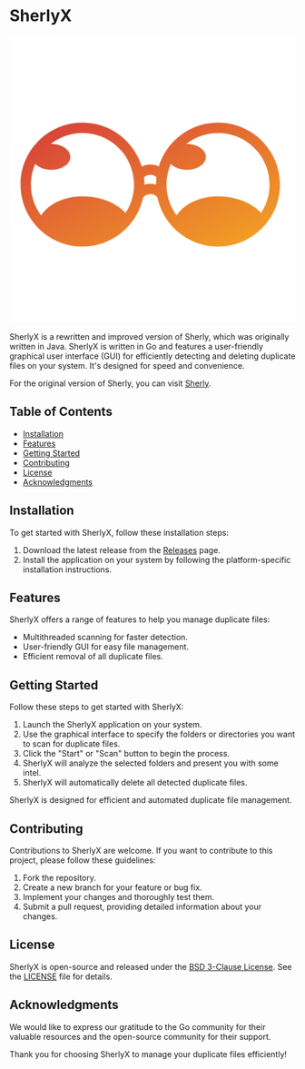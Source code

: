 # SherlyX

![SherlyX Icon](icon.png)

SherlyX is a rewritten and improved version of Sherly, which was originally written in Java. SherlyX is written in Go and features a user-friendly graphical user interface (GUI) for efficiently detecting and deleting duplicate files on your system. It's designed for speed and convenience.

For the original version of Sherly, you can visit [Sherly](https://github.com/BlyDoesCoding/Sherly).

## Table of Contents

- [Installation](#installation)
- [Features](#features)
- [Getting Started](#getting-started)
- [Contributing](#contributing)
- [License](#license)
- [Acknowledgments](#acknowledgments)

## Installation

To get started with SherlyX, follow these installation steps:

1. Download the latest release from the [Releases](https://github.com/BlyDoesCoding/SherlyX/releases) page.
2. Install the application on your system by following the platform-specific installation instructions.

## Features

SherlyX offers a range of features to help you manage duplicate files:

- Multithreaded scanning for faster detection.
- User-friendly GUI for easy file management.
- Efficient removal of all duplicate files.

## Getting Started

Follow these steps to get started with SherlyX:

1. Launch the SherlyX application on your system.
2. Use the graphical interface to specify the folders or directories you want to scan for duplicate files.
3. Click the "Start" or "Scan" button to begin the process.
4. SherlyX will analyze the selected folders and present you with some intel.
5. SherlyX will automatically delete all detected duplicate files.

SherlyX is designed for efficient and automated duplicate file management.

## Contributing

Contributions to SherlyX are welcome. If you want to contribute to this project, please follow these guidelines:

1. Fork the repository.
2. Create a new branch for your feature or bug fix.
3. Implement your changes and thoroughly test them.
4. Submit a pull request, providing detailed information about your changes.

## License

SherlyX is open-source and released under the [BSD 3-Clause License](LICENSE). See the [LICENSE](LICENSE) file for details.

## Acknowledgments

We would like to express our gratitude to the Go community for their valuable resources and the open-source community for their support.

Thank you for choosing SherlyX to manage your duplicate files efficiently!
